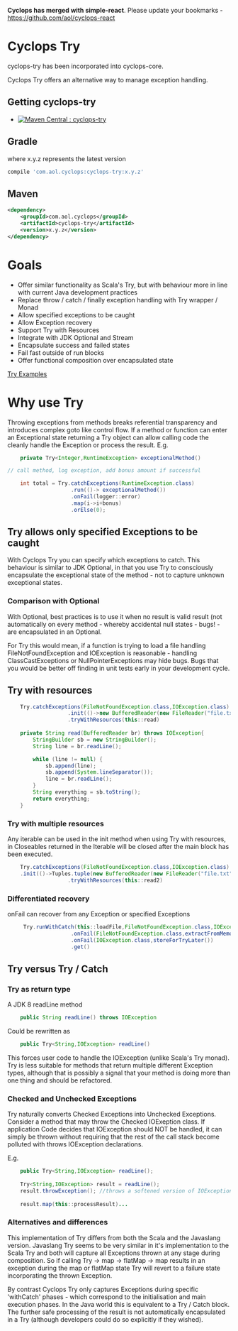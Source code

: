 **Cyclops has merged with simple-react**. Please update your bookmarks - https://github.com/aol/cyclops-react 

# Cyclops Try

cyclops-try has been incorporated into cyclops-core.

Cyclops Try offers an alternative way to manage exception handling.

## Getting cyclops-try

* [![Maven Central : cyclops-try](https://maven-badges.herokuapp.com/maven-central/com.aol.cyclops/cyclops-try/badge.svg)](https://maven-badges.herokuapp.com/maven-central/com.aol.cyclops/cyclops-try)


## Gradle

where x.y.z represents the latest version
```groovy
compile 'com.aol.cyclops:cyclops-try:x.y.z'
```

## Maven

```xml
<dependency>
    <groupId>com.aol.cyclops</groupId>
    <artifactId>cyclops-try</artifactId>
    <version>x.y.z</version>
</dependency>
```


# Goals

* 	Offer similar functionality as Scala's Try, but with behaviour more in line with current Java development practices
*	Replace throw / catch / finally exception handling with Try wrapper / Monad
*	Allow specified exceptions to be caught
*	Allow Exception recovery
*	Support Try with Resources 
*	Integrate with JDK Optional and Stream
* 	Encapsulate success and failed states
* 	Fail fast outside of run blocks
*	Offer functional composition over encapsulated state
	

[Try Examples](https://github.com/aol/cyclops/wiki/Try-examples)	

# Why use Try

Throwing exceptions from methods breaks referential transparency and introduces complex goto like control flow. If a method or function can enter an Exceptional state returning a Try object can allow calling code the cleanly handle the Exception or process the result. E.g.
```java
	private Try<Integer,RuntimeException> exceptionalMethod()

// call method, log exception, add bonus amount if successful

	int total = Try.catchExceptions(RuntimeException.class)
					.run(()-> exceptionalMethod())
					.onFail(logger::error)
					.map(i->i+bonus)
					.orElse(0);
```
## Try allows only specified Exceptions to be caught
	
With Cyclops Try you can specify which exceptions to catch. This behaviour is similar to JDK Optional, in that you use Try to consciously encapsulate the exceptional state of the method - not to capture unknown exceptional states. 

### Comparison with Optional

With Optional, best practices is to use it when no result is valid result (not automatically on every method - whereby accidental null states - bugs! - are encapsulated in an Optional.

For Try this would mean, if a function is trying to load a file handling FileNotFoundException and IOException is reasonable - handling ClassCastExceptions or NullPointerExceptions may hide bugs. Bugs that you would be better off finding in unit tests early in your development cycle.

## Try with resources
```java
	Try.catchExceptions(FileNotFoundException.class,IOException.class)
				   .init(()->new BufferedReader(new FileReader("file.txt")))
				   .tryWithResources(this::read)
				   
	private String read(BufferedReader br) throws IOException{
		StringBuilder sb = new StringBuilder();
        String line = br.readLine();

        while (line != null) {
            sb.append(line);
            sb.append(System.lineSeparator());
            line = br.readLine();
        }
        String everything = sb.toString();
        return everything;
	}
```
### Try with multiple resources

Any iterable can be used in the init method when using Try with resources, in Closeables returned in the Iterable will be closed after the main block has been executed.
```java
    Try.catchExceptions(FileNotFoundException.class,IOException.class)
	.init(()->Tuples.tuple(new BufferedReader(new FileReader("file.txt")),new   FileReader("hello")))
				   .tryWithResources(this::read2)
```
### Differentiated recovery

onFail can recover from any Exception or specified Exceptions
```java
     Try.runWithCatch(this::loadFile,FileNotFoundException.class,IOException.class)
					.onFail(FileNotFoundException.class,extractFromMemoryCace())
					.onFail(IOException.class,storeForTryLater())
					.get()
```
## Try versus Try / Catch

### Try as return type

A JDK 8 readLine method 
```java
	public String readLine() throws IOException
```
Could be rewritten as
```java
	public Try<String,IOException> readLine()
```	
This forces user code to handle the IOException (unlike Scala's Try monad). Try is less suitable for methods that return multiple different Exception types, although that is possibly a signal that your method is doing more than one thing and should be refactored.

### Checked and Unchecked Exceptions

Try naturally converts Checked Exceptions into Unchecked Exceptions. Consider a method that may throw the Checked IOExeption class. If application Code decides that IOException should NOT be handled, it can simply be thrown without requiring that the rest of the call stack become polluted with throws IOException declarations.

E.g.
```java
	public Try<String,IOException> readLine();
	
	Try<String,IOException> result = readLine();
	result.throwException(); //throws a softened version of IOException
	
	result.map(this::processResult)... 
```	
### Alternatives and differences

This implementation of Try differs from both the Scala and the Javaslang version. Javaslang Try seems to be very similar in it's implementation to the Scala Try and both will capture all Exceptions thrown at any stage during composition. So if calling Try -> map -> flatMap -> map results in an exception during the map or flatMap state Try will revert to a failure state incorporating the thrown Exception.	

By contrast Cyclops Try only captures Exceptions during specific 'withCatch' phases - which correspond to the initialisation and main execution phases. In the Java world this is equivalent to a Try / Catch block. The further safe processing of the result is not automatically encapsulated in a Try (although developers could do so explicitly if they wished).
